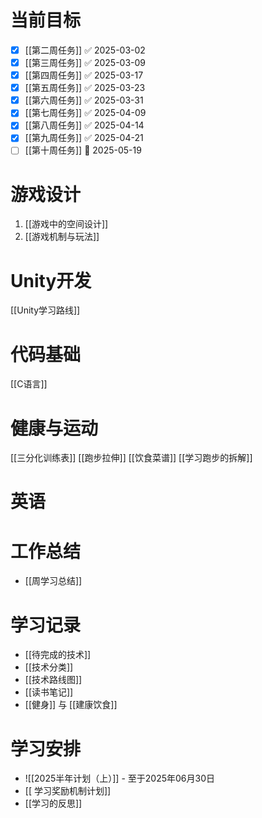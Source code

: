  
# 当前目标
- [x] [[第二周任务]] ✅ 2025-03-02
- [x] [[第三周任务]] ✅ 2025-03-09
- [x] [[第四周任务]] ✅ 2025-03-17
- [x] [[第五周任务]] ✅ 2025-03-23
- [x] [[第六周任务]] ✅ 2025-03-31
- [x] [[第七周任务]] ✅ 2025-04-09
- [x] [[第八周任务]] ✅ 2025-04-14
- [x] [[第九周任务]] ✅ 2025-04-21
- [ ] [[第十周任务]] 📅 2025-05-19
# 游戏设计
1. [[游戏中的空间设计]]
2. [[游戏机制与玩法]]

# Unity开发
[[Unity学习路线]]

# 代码基础
[[C语言]]

# 健康与运动
[[三分化训练表]]
[[跑步拉伸]]
[[饮食菜谱]]
[[学习跑步的拆解]]

# 英语


# 工作总结
- [[周学习总结]]



# 学习记录
- [[待完成的技术]]
- [[技术分类]]
- [[技术路线图]]
- [[读书笔记]]
- [[健身]] 与 [[建康饮食]]
# 学习安排
- ![[2025半年计划（上）]] - 至于2025年06月30日
- [[ 学习奖励机制计划]]
- [[学习的反思]]